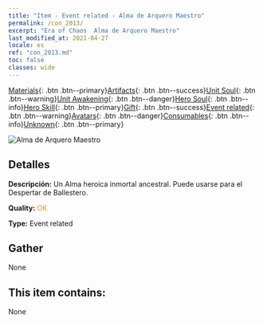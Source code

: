 ```yaml
---
title: "Item - Event related - Alma de Arquero Maestro"
permalink: /con_2013/
excerpt: "Era of Chaos  Alma de Arquero Maestro"
last_modified_at: 2021-04-27
locale: es
ref: "con_2013.md"
toc: false
classes: wide
---
```

 [Materials](/ItemsES/){: .btn .btn--primary}[Artifacts](/ItemsES/Artifacts/){: .btn .btn--success}[Unit Soul](/ItemsES/UnitSoul/){: .btn .btn--warning}[Unit Awakening](/ItemsES/UnitAwakening/){: .btn .btn--danger}[Hero Soul](/ItemsES/HeroSoul/){: .btn .btn--info}[Hero Skill](/ItemsES/HeroSkill/){: .btn .btn--primary}[Gift](/ItemsES/Gift/){: .btn .btn--success}[Event related](/ItemsES/Events/){: .btn .btn--warning}[Avatars](/ItemsES/Avatars/){: .btn .btn--danger}[Consumables](/ItemsES/Consumables/){: .btn .btn--info}[Unknown](/ItemsES/Unknown/){: .btn .btn--primary}

 ![Alma de Arquero Maestro](/images/t/juexing_102.jpg)

## Detalles
 **Descripción:** Un Alma heroica inmortal ancestral. Puede usarse para el Despertar de Ballestero.

 **Quality:** <span style="color: #FF8C00">OK</span>

 **Type:** Event related

## Gather

  None

## This item contains:

  None

